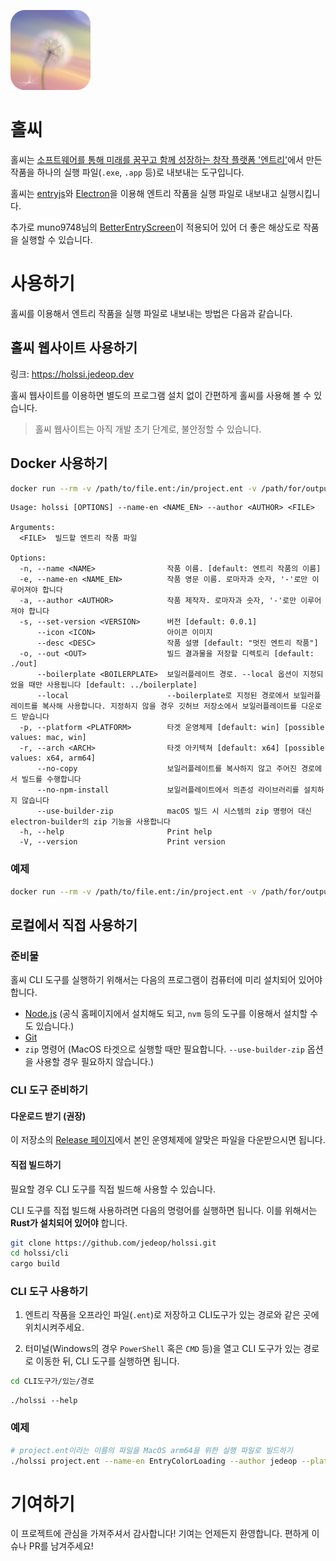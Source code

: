 ![](/images/logo.png)
# 홀씨

홀씨는 [소프트웨어를 통해 미래를 꿈꾸고 함께 성장하는 창작 플랫폼 '엔트리'](https://playentry.org)에서 만든 작품을 하나의 실행 파일(`.exe`, `.app` 등)로 내보내는 도구입니다.

홀씨는 [entryjs](https://github.com/entrylabs/entryjs)와 [Electron](https://www.electronjs.org/)을 이용해 엔트리 작품을 실행 파일로 내보내고 실행시킵니다.

추가로 muno9748님의 [BetterEntryScreen](https://github.com/muno9748/BetterEntryScreen)이 적용되어 있어 더 좋은 해상도로 작품을 실행할 수 있습니다.

# 사용하기

홀씨를 이용해서 엔트리 작품을 실행 파일로 내보내는 방법은 다음과 같습니다.

## 홀씨 웹사이트 사용하기
링크: https://holssi.jedeop.dev

홀씨 웹사이트를 이용하면 별도의 프로그램 설치 없이 간편하게 홀씨를 사용해 볼 수 있습니다.

> 홀씨 웹사이트는 아직 개발 초기 단계로, 불안정할 수 있습니다.

## Docker 사용하기

```sh
docker run --rm -v /path/to/file.ent:/in/project.ent -v /path/for/output:/out ghcr.io/jedeop/holssi:latest [OPTIONS]
```
```
Usage: holssi [OPTIONS] --name-en <NAME_EN> --author <AUTHOR> <FILE>

Arguments:
  <FILE>  빌드할 엔트리 작품 파일

Options:
  -n, --name <NAME>                작품 이름. [default: 엔트리 작품의 이름]
  -e, --name-en <NAME_EN>          작품 영문 이름. 로마자과 숫자, '-'로만 이루어져야 합니다
  -a, --author <AUTHOR>            작품 제작자. 로마자과 숫자, '-'로만 이루어져야 합니다
  -s, --set-version <VERSION>      버전 [default: 0.0.1]
      --icon <ICON>                아이콘 이미지
      --desc <DESC>                작품 설명 [default: "멋진 엔트리 작품"]
  -o, --out <OUT>                  빌드 결과물을 저장할 디렉토리 [default: ./out]
      --boilerplate <BOILERPLATE>  보일러플레이트 경로. --local 옵션이 지정되었을 때만 사용됩니다 [default: ../boilerplate]
      --local                      --boilerplate로 지정된 경로에서 보일러플레이트를 복사해 사용합니다. 지정하지 않을 경우 깃허브 저장소에서 보일러플레이트를 다운로드 받습니다
  -p, --platform <PLATFORM>        타겟 운영체제 [default: win] [possible values: mac, win]      
  -r, --arch <ARCH>                타겟 아키텍쳐 [default: x64] [possible values: x64, arm64]    
      --no-copy                    보일러플레이트를 복사하지 않고 주어진 경로에서 빌드를 수행합니다
      --no-npm-install             보일러플레이트에서 의존성 라이브러리를 설치하지 않습니다      
      --use-builder-zip            macOS 빌드 시 시스템의 zip 명령어 대신 electron-builder의 zip 기능을 사용합니다
  -h, --help                       Print help
  -V, --version                    Print version
```

### 예제

```sh
docker run --rm -v /path/to/file.ent:/in/project.ent -v /path/for/output:/out ghcr.io/jedeop/holssi:latest --name-en EntryColorLoading --author jedeop
```

## 로컬에서 직접 사용하기

### 준비물
홀씨 CLI 도구를 실행하기 위해서는 다음의 프로그램이 컴퓨터에 미리 설치되어 있어야합니다.
- [Node.js](https://nodejs.org/en/) (공식 홈페이지에서 설치해도 되고, `nvm` 등의 도구를 이용해서 설치할 수도 있습니다.)
- [Git](https://git-scm.com/)
- `zip` 명령어 (MacOS 타겟으로 실행할 때만 필요합니다. `--use-builder-zip` 옵션을 사용할 경우 필요하지 않습니다.)

### CLI 도구 준비하기

#### 다운로드 받기 (권장)

이 저장소의 [Release 페이지](https://github.com/jedeop/holssi/releases)에서 본인 운영체제에 알맞은 파일을 다운받으시면 됩니다.

#### 직접 빌드하기

필요할 경우 CLI 도구를 직접 빌드해 사용할 수 있습니다.

CLI 도구를 직접 빌드해 사용하려면 다음의 명령어를 실행하면 됩니다. 이를 위해서는 **Rust가 설치되어 있어야** 합니다.

```sh
git clone https://github.com/jedeop/holssi.git
cd holssi/cli
cargo build
```

### CLI 도구 사용하기

1. 엔트리 작품을 오프라인 파일(`.ent`)로 저장하고 CLI도구가 있는 경로와 같은 곳에 위치시켜주세요.

2. 터미널(Windows의 경우 `PowerShell` 혹은 `CMD` 등)을 열고 CLI 도구가 있는 경로로 이동한 뒤, CLI 도구를 실행하면 됩니다.

```sh
cd CLI도구가/있는/경로
```
```
./holssi --help
```
### 예제
```sh
# project.ent이라는 이름의 파일을 MacOS arm64을 위한 실행 파일로 빌드하기
./holssi project.ent --name-en EntryColorLoading --author jedeop --platform mac --arch arm64
```

# 기여하기

이 프로젝트에 관심을 가져주셔서 감사합니다! 기여는 언제든지 환영합니다. 편하게 이슈나 PR를 남겨주세요!
